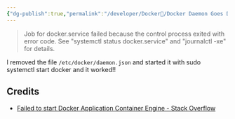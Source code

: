 ```yaml
---
{"dg-publish":true,"permalink":"/developer/Docker🐳/Docker Daemon Goes Down/","tags":["docker","docker-compose"]}
---
```


> Job for docker.service failed because the control process exited with error code. See "systemctl status docker.service" and "journalctl -xe" for details.

I removed the file `/etc/docker/daemon.json` and started it with sudo systemctl start docker and it worked!!
## Credits
- [Failed to start Docker Application Container Engine - Stack Overflow](https://stackoverflow.com/questions/49110092/failed-to-start-docker-application-container-engine)